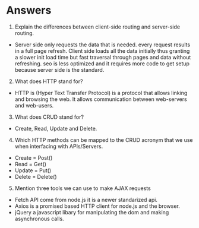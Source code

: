 # Answers
1. Explain the differences between client-side routing and server-side routing.
* Server side only requests the data that is needed. every request results in a full page refresh. Client side loads all the data initially thus granting a slower init load time but fast traversal through pages and data without refreshing. seo is less optimized and it requires more code to get setup because server side is the standard.
2. What does HTTP stand for?
* HTTP is (Hyper Text Transfer Protocol) is a protocol that allows linking and browsing the web. It allows communication between web-servers and web-users.
3. What does CRUD stand for?
* Create, Read, Update and Delete.
4. Which HTTP methods can be mapped to the CRUD acronym that we use when interfacing with APIs/Servers.

* Create = Post()
* Read = Get()
* Update = Put()
* Delete = Delete()

5. Mention three tools we can use to make AJAX requests

* Fetch API come from node.js it is a newer standarized api.
* Axios is a promised based HTTP client for node.js and the browser.
* jQuery a javascript libary for manipulating the dom and making asynchronous calls.